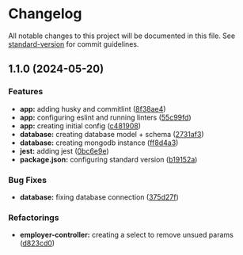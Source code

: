# Changelog

All notable changes to this project will be documented in this file. See [standard-version](https://github.com/conventional-changelog/standard-version) for commit guidelines.

## 1.1.0 (2024-05-20)


### Features

* **app:** adding husky and commitlint ([8f38ae4](https://github.com/CleberSchiavon/express-ts-crud-backend/commit/8f38ae42393cbe96476d33e4759d905c60ff76b6))
* **app:** configuring eslint and running linters ([55c99fd](https://github.com/CleberSchiavon/express-ts-crud-backend/commit/55c99fd7447c48f233fefd97f4b9d0925d93d8c3))
* **app:** creating initial config ([c481908](https://github.com/CleberSchiavon/express-ts-crud-backend/commit/c48190807ba6252ac2fc592e3d67ea3947a999bc))
* **database:** creating database model + schema ([2731af3](https://github.com/CleberSchiavon/express-ts-crud-backend/commit/2731af3516434d3a10930d4340672f0bad1a4d97))
* **database:** creating mongodb instance ([ff8d4a3](https://github.com/CleberSchiavon/express-ts-crud-backend/commit/ff8d4a3c79193191ce06b185255661eaf9e1c773))
* **jest:** adding jest ([0bc6e9e](https://github.com/CleberSchiavon/express-ts-crud-backend/commit/0bc6e9e1ab76820a1d5a46362c16affe2a9d7847))
* **package.json:** configuring standard version ([b19152a](https://github.com/CleberSchiavon/express-ts-crud-backend/commit/b19152af93de0de0820dead4fdc19583b281e30e))


### Bug Fixes

* **database:** fixing database connection ([375d27f](https://github.com/CleberSchiavon/express-ts-crud-backend/commit/375d27fdf2f29877292262cef3e48fdd6eea23c1))


### Refactorings

* **employer-controller:** creating a select to remove unsued params ([d823cd0](https://github.com/CleberSchiavon/express-ts-crud-backend/commit/d823cd02e596e5139e5f98f8312efea589a0e3b6))

